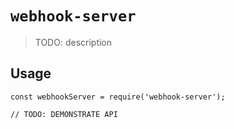 # `webhook-server`

> TODO: description

## Usage

```
const webhookServer = require('webhook-server');

// TODO: DEMONSTRATE API
```
